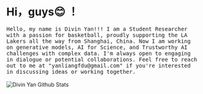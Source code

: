 # Hi，guys😊 ！

<p >
  <samp>
Hello, my name is Divin Yan!!! I am a Student Researcher with a passion for basketball, proudly supporting the LA Lakers all the way from Shanghai, China. Now I am working on generative models, AI for Science, and Trustworthy AI challenges with complex data. I'm always open to engaging in dialogue or potential collaborations. Feel free to reach out to me at "yanliangfdu@gmail.com" if you're interested in discussing ideas or working together.
  </samp>
  <br/>
  <br/>
  <img src="https://github-readme-stats.vercel.app/api?username=yanliang3612&bg_color=30,e96443,904e95&title_color=fff&text_color=fff" alt="Divin Yan Github Stats"></img>
</p>

